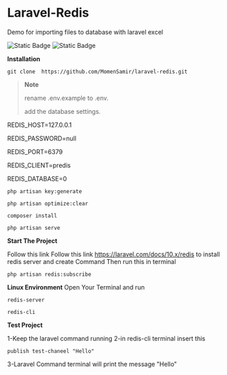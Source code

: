 # Laravel-Redis

Demo for importing files to database with laravel excel

![Static Badge](https://img.shields.io/badge/Laravel-FF2D20?style=for-the-badge&logo=laravel&logoColor=white)
![Static Badge](https://img.shields.io/badge/PHP-777BB4?style=for-the-badge&logo=php&logoColor=white)


**Installation**

```
git clone  https://github.com/MomenSamir/laravel-redis.git
```
> **Note**
> 
> rename .env.example to .env.
> 
> add the database settings.

REDIS_HOST=127.0.0.1

REDIS_PASSWORD=null

REDIS_PORT=6379

REDIS_CLIENT=predis

REDIS_DATABASE=0

```
php artisan key:generate
```
```
php artisan optimize:clear
```
```
composer install
```
```
php artisan serve   
```

**Start The Project**

Follow this link Follow this link https://laravel.com/docs/10.x/redis to install redis server and create Command 
Then run this in terminal
```
php artisan redis:subscribe
```

**Linux Environment**
Open Your Terminal and run
```
redis-server
```
```
redis-cli
```

**Test Project**

1-Keep the laravel command running
2-in redis-cli terminal insert this
```
publish test-chaneel "Hello"
```
3-Laravel Command terminal will print the message "Hello"
